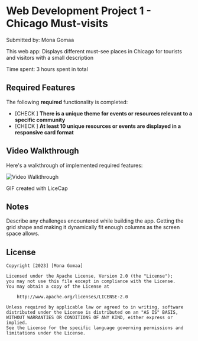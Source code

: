 # Web Development Project 1 - Chicago Must-visits

Submitted by: Mona Gomaa

This web app: Displays different must-see places in Chicago for tourists and visitors with a small description

Time spent: 3 hours spent in total

## Required Features

The following **required** functionality is completed:

- [CHECK ] **There is a unique theme for events or resources relevant to a specific community**
- [CHECK ] **At least 10 unique resources or events are displayed in a responsive card format**



## Video Walkthrough

Here's a walkthrough of implemented required features:

<img src='https://i.imgur.com/PZ3yKOZ.gif' title='Video Walkthrough' width='' alt='Video Walkthrough' />


GIF created with LiceCap


## Notes

Describe any challenges encountered while building the app.
Getting the grid shape and making it dynamically fit enough columns as the screen space allows.

## License

    Copyright [2023] [Mona Gomaa]

    Licensed under the Apache License, Version 2.0 (the "License");
    you may not use this file except in compliance with the License.
    You may obtain a copy of the License at

        http://www.apache.org/licenses/LICENSE-2.0

    Unless required by applicable law or agreed to in writing, software
    distributed under the License is distributed on an "AS IS" BASIS,
    WITHOUT WARRANTIES OR CONDITIONS OF ANY KIND, either express or implied.
    See the License for the specific language governing permissions and
    limitations under the License.
